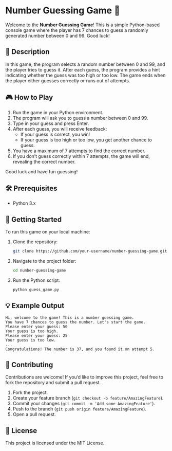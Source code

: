 
# Number Guessing Game 🎲

Welcome to the **Number Guessing Game**! This is a simple Python-based console game where the player has 7 chances to guess a randomly generated number between 0 and 99. Good luck!

## 📝 Description

In this game, the program selects a random number between 0 and 99, and the player tries to guess it. After each guess, the program provides a hint indicating whether the guess was too high or too low. The game ends when the player either guesses correctly or runs out of attempts.

## 🎮 How to Play

1. Run the game in your Python environment.
2. The program will ask you to guess a number between 0 and 99.
3. Type in your guess and press Enter.
4. After each guess, you will receive feedback:
   - If your guess is correct, you win!
   - If your guess is too high or too low, you get another chance to guess.
5. You have a maximum of 7 attempts to find the correct number.
6. If you don’t guess correctly within 7 attempts, the game will end, revealing the correct number.

Good luck and have fun guessing!

## 🛠 Prerequisites

- Python 3.x

## 🚀 Getting Started

To run this game on your local machine:

1. Clone the repository:
   ```bash
   git clone https://github.com/your-username/number-guessing-game.git
   ```

2. Navigate to the project folder:
   ```bash
   cd number-guessing-game
   ```

3. Run the Python script:
   ```bash
   python guess_game.py
   ```

## 💡 Example Output

```
Hi, welcome to the game! This is a number guessing game.
You have 7 chances to guess the number. Let's start the game.
Please enter your guess: 50
Your guess is too high.
Please enter your guess: 25
Your guess is too low.
...
Congratulations! The number is 37, and you found it on attempt 5.
```

## 🤝 Contributing

Contributions are welcome! If you’d like to improve this project, feel free to fork the repository and submit a pull request.

1. Fork the project.
2. Create your feature branch (`git checkout -b feature/AmazingFeature`).
3. Commit your changes (`git commit -m 'Add some AmazingFeature'`).
4. Push to the branch (`git push origin feature/AmazingFeature`).
5. Open a pull request.

## 📄 License

This project is licensed under the MIT License.



